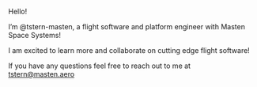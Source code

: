Hello! 

I’m @tstern-masten, a flight software and platform engineer with Masten Space Systems!

I am excited to learn more and collaborate on cutting edge flight software!

If you have any questions feel free to reach out to me at tstern@masten.aero
